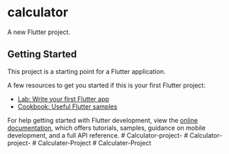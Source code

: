 # calculator

A new Flutter project.

## Getting Started

This project is a starting point for a Flutter application.

A few resources to get you started if this is your first Flutter project:

- [Lab: Write your first Flutter app](https://docs.flutter.dev/get-started/codelab)
- [Cookbook: Useful Flutter samples](https://docs.flutter.dev/cookbook)

For help getting started with Flutter development, view the
[online documentation](https://docs.flutter.dev/), which offers tutorials,
samples, guidance on mobile development, and a full API reference.
#   C a l c u l a t o r - p r o j e c t -  
 #   C a l c u l a t o r - p r o j e c t -  
 #   C a l c u l a t e r - P r o j e c t  
 #   C a l c u l a t e r - P r o j e c t  
 